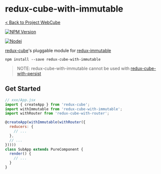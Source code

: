 # redux-cube-with-immutable

[< Back to Project WebCube](https://github.com/dexteryy/Project-WebCube/)

[![NPM Version][npm-image]][npm-url]
<!-- [![Build Status][travis-image]][travis-url]
[![Dependencies Status][dep-image]][dep-url] -->

[![Nodei][nodei-image]][npm-url]

[npm-image]: https://img.shields.io/npm/v/redux-cube-with-immutable.svg
[nodei-image]: https://nodei.co/npm/redux-cube-with-immutable.png?downloads=true
[npm-url]: https://npmjs.org/package/redux-cube-with-immutable
<!--
[travis-image]: https://img.shields.io/travis/dexteryy/redux-cube-with-immutable/master.svg
[travis-url]: https://travis-ci.org/dexteryy/redux-cube-with-immutable
[dep-image]: https://david-dm.org/dexteryy/redux-cube-with-immutable.svg
[dep-url]: https://david-dm.org/dexteryy/redux-cube-with-immutable
-->

[redux-cube](https://github.com/dexteryy/Project-WebCube/tree/master/packages/redux-cube)'s pluggable module for [redux-immutable](https://www.npmjs.com/package/redux-immutable)

```
npm install --save redux-cube-with-immutable
```

> NOTE: redux-cube-with-immutable cannot be used with [redux-cube-with-persist](https://github.com/dexteryy/Project-WebCube/tree/master/packages/redux-cube-with-persist)

## Get Started

```js
// xxx/App.jsx
import { createApp } from 'redux-cube';
import withImmutable from 'redux-cube-with-immutable';
import withRouter from 'redux-cube-with-router';

@createApp(withImmutable(withRouter({
  reducers: {
    // ...
  },
  // ...
}))))
class SubApp extends PureComponent {
  render() {
    // ...
  }
}
```

